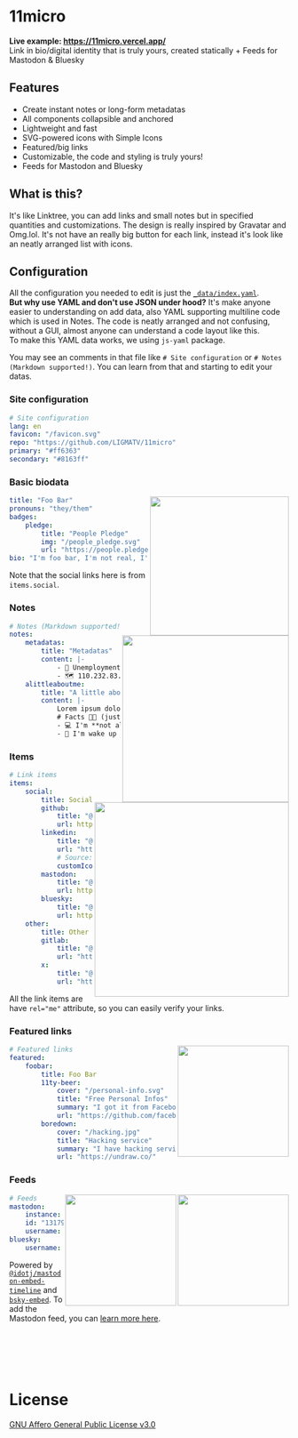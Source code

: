 # 11micro

**Live example: https://11micro.vercel.app/**  
Link in bio/digital identity that is truly yours, created statically + Feeds for Mastodon & Bluesky

## Features
 - Create instant notes or long-form metadatas
 - All components collapsible and anchored
 - Lightweight and fast
 - SVG-powered icons with Simple Icons
 - Featured/big links
 - Customizable, the code and styling is truly yours!
 - Feeds for Mastodon and Bluesky

## What is this?

It's like Linktree, you can add links and small notes but in specified quantities and customizations. The design is really inspired by Gravatar and Omg.lol. It's not have an really big button for each link, instead it's look like an neatly arranged list with icons.

## Configuration

All the configuration you needed to edit is just the [`_data/index.yaml`](_data/index.yaml).  
**But why use YAML and don't use JSON under hood?** It's make anyone easier to understanding on add data, also YAML supporting multiline code which is used in Notes. The code is neatly arranged and not confusing, without a GUI, almost anyone can understand a code layout like this.  
To make this YAML data works, we using `js-yaml` package.

You may see an comments in that file like `# Site configuration` or `# Notes (Markdown supported!)`. You can learn from that and starting to edit your datas.

### Site configuration


```yaml
# Site configuration
lang: en
favicon: "/favicon.svg"
repo: "https://github.com/LIGMATV/11micro"
primary: "#ff6363"
secondary: "#8163ff"
```

### Basic biodata
<img src="https://i.imgur.com/yt3xJCV.png" width="250" align="right">

```yaml
title: "Foo Bar"
pronouns: "they/them"
badges:
    pledge:
        title: "People Pledge"
        img: "/people_pledge.svg"
        url: "https://people.pledge.party/"
bio: "I'm foo bar, I'm not real, I'm just a placeholder. Sad, right?"
```
Note that the social links here is from `items.social`.

### Notes
<img src="https://i.imgur.com/9wK8Mos.png" width="300" align="right">

```yaml
# Notes (Markdown supported!)
notes:
    metadatas:
        title: "Metadatas"
        content: |-
            - 💼 Unemployment
            - 🗺️ 110.232.83.115
    alittleaboutme:
        title: "A little about me"
        content: |-
            Lorem ipsum dolor sit amet, consectetur adipiscing elit. **Already scared?!**
            # Facts 💯💯 (just trust it)
            - 💻 I'm **not alive**. 
            - 🏫 I'm wake up _just when_ you see this.
```

### Items
<img src="https://i.imgur.com/CinvMWq.png" width="350" align="right">

```yaml
# Link items
items:
    social:
        title: Social
        github:
            title: "@foobar"
            url: https://github.com/foobar
        linkedin:
            title: "@foobar"
            url: "https://www.linkedin.com/in/foobar"
            # Source: https://cdn.jsdelivr.net/npm/simple-icons@13.21.0/icons/linkedin.svg
            customIcon: "<svg role='img' viewBox='0 0 24 24' xmlns='http://www.w3.org/2000/svg'><title>LinkedIn</title><path d='M20.447 20.452h-3.554v-5.569c0-1.328-.027-3.037-1.852-3.037-1.853 0-2.136 1.445-2.136 2.939v5.667H9.351V9h3.414v1.561h.046c.477-.9 1.637-1.85 3.37-1.85 3.601 0 4.267 2.37 4.267 5.455v6.286zM5.337 7.433c-1.144 0-2.063-.926-2.063-2.065 0-1.138.92-2.063 2.063-2.063 1.14 0 2.064.925 2.064 2.063 0 1.139-.925 2.065-2.064 2.065zm1.782 13.019H3.555V9h3.564v11.452zM22.225 0H1.771C.792 0 0 .774 0 1.729v20.542C0 23.227.792 24 1.771 24h20.451C23.2 24 24 23.227 24 22.271V1.729C24 .774 23.2 0 22.222 0h.003z'/></svg>"
        mastodon: 
            title: "@foobar@mastodon.social"
            url: https://mastodon.social/@foobar
        bluesky: 
            title: "@foobar.bsky.social"
            url: https://bsky.app/profile/foobar.bsky.socia
    other:
        title: Other social
        gitlab:
            title: "@foobar"
            url: "https://gitlab.com/foobar"
        x:
            title: "@foobar"
            url: "https://x.com/foobar"
```
All the link items are have `rel="me"` attribute, so you can easily verify your links.

### Featured links
<img src="https://i.imgur.com/WfuGLR6.png" width="200" align="right">

```yaml
# Featured links
featured:
    foobar:
        title: Foo Bar
        11ty-beer:
            cover: "/personal-info.svg"
            title: "Free Personal Infos"
            summary: "I got it from Facebook, including your birthday even though your friends don't know it. Cool, right?"
            url: "https://github.com/facebook/hhvm"
        boredown:
            cover: "/hacking.jpg"
            title: "Hacking service"
            summary: "I have hacking service, atleast for your school computers."
            url: "https://undraw.co/"
```

### Feeds
<img src="https://i.imgur.com/Mzhhlp2.png" width="200" align="right">
<img src="https://i.imgur.com/QOLQnyE.jpeg" width="200" align="right">

```yaml
# Feeds
mastodon:
    instance: "https://mastodon.social"
    id: "13179"
    username: "Mastodon"
bluesky:
    username: "bsky.app"
```

Powered by [`@idotj/mastodon-embed-timeline`](https://gitlab.com/idotj/mastodon-embed-timeline) and [`bsky-embed`](https://github.com/Vincenius/bsky-embed). To add the Mastodon feed, you can [learn more here](https://dev.to/ligmatv/how-to-embed-your-mastodon-profile-478d).

<br><br><br><br>

# License

[GNU Affero General Public License v3.0](https://github.com/LIGMATV/11micro/blob/main/LICENSE)
